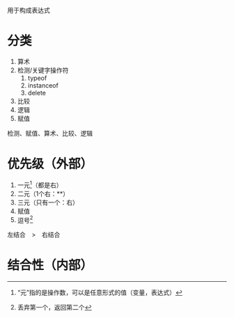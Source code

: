 用于构成表达式

# 分类
1. 算术
2. 检测/关键字操作符
	1. typeof
	2. instanceof
	3. delete
3. 比较
4. 逻辑
5. 赋值

检测、赋值、算术、比较、逻辑
# 优先级（外部）
1. 一元[^2]（都是右）
2. 二元（1个右：\*\*）
3. 三元（只有一个：右）
4. 赋值
5. 逗号[^1]

左结合　>　右结合
# 结合性（内部）

[^1]: 丢弃第一个，返回第二个
[^2]: “元”指的是操作数，可以是任意形式的值（变量，表达式）